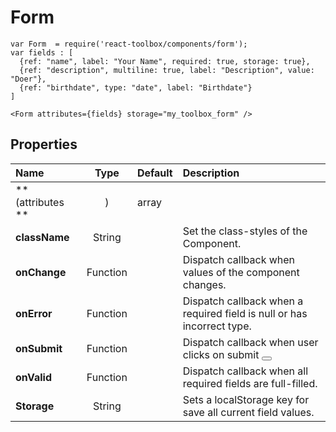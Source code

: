 # Form

```
var Form  = require('react-toolbox/components/form');
var fields : [
  {ref: "name", label: "Your Name", required: true, storage: true},
  {ref: "description", multiline: true, label: "Description", value: "Doer"},
  {ref: "birthdate", type: "date", label: "Birthdate"}
]

<Form attributes={fields} storage="my_toolbox_form" />
```

## Properties

| Name              | Type          | Default         | Description|
|:-                 |:-:            | :-              |:-|
| **(attributes ** |)    | array         |                 | Array of fields you want hold, fields can be instances of <Autocomplete>, <Button/>, <Dropdown>, <Input/> or <Switch/> |
| **className**     | String        |                 | Set the class-styles of the Component.|
| **onChange**      | Function      |                 | Dispatch callback when values of the component changes.|
| **onError**       | Function      |                 | Dispatch callback when a required field is null or has incorrect type.|
| **onSubmit**      | Function      |                 | Dispatch callback when user clicks on submit <Button/> |
| **onValid**       | Function      |                 | Dispatch callback when all required fields are full-filled.|
| **Storage**       | String        |                 | Sets a localStorage key for save all current field values.|

